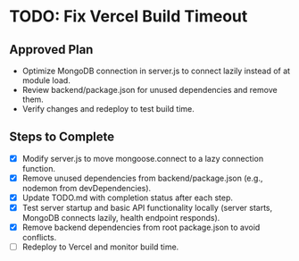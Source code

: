 # TODO: Fix Vercel Build Timeout

## Approved Plan

- Optimize MongoDB connection in server.js to connect lazily instead of at module load.
- Review backend/package.json for unused dependencies and remove them.
- Verify changes and redeploy to test build time.

## Steps to Complete

- [x] Modify server.js to move mongoose.connect to a lazy connection function.
- [x] Remove unused dependencies from backend/package.json (e.g., nodemon from devDependencies).
- [x] Update TODO.md with completion status after each step.
- [x] Test server startup and basic API functionality locally (server starts, MongoDB connects lazily, health endpoint responds).
- [x] Remove backend dependencies from root package.json to avoid conflicts.
- [ ] Redeploy to Vercel and monitor build time.
